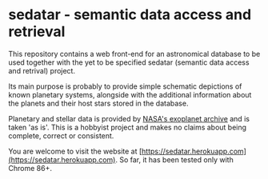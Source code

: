 # sedatar - semantic data access and retrieval
This repository contains a web front-end for an astronomical database to be used together with the
yet to be specified sedatar (semantic data access and retrival) project.

Its main purpose is probably to provide simple schematic depictions of known planetary systems,
alongside with the additional information about the planets and their host stars stored in the
database.

Planetary and stellar data is provided by [NASA's exoplanet
archive](http://exoplanetarchive.ipac.caltech.edu) and is taken 'as is'. This is a hobbyist project
and makes no claims about being complete, correct or consistent.

You are welcome to visit the website at [https://sedatar.herokuapp.com](https://sedatar.herokuapp.com).
So far, it has been tested only with Chrome 86+.
